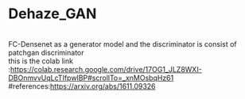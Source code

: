 # Dehaze_GAN 

<br/>FC-Densenet as a generator model and the discriminator is consist of patchgan discriminator
<br/>this is the colab link :https://colab.research.google.com/drive/17OG1_JLZ8WXI-DBOnmvvUqLcTIfpwIBP#scrollTo=_xnMOsbqHz61
<br/>#references:https://arxiv.org/abs/1611.09326
